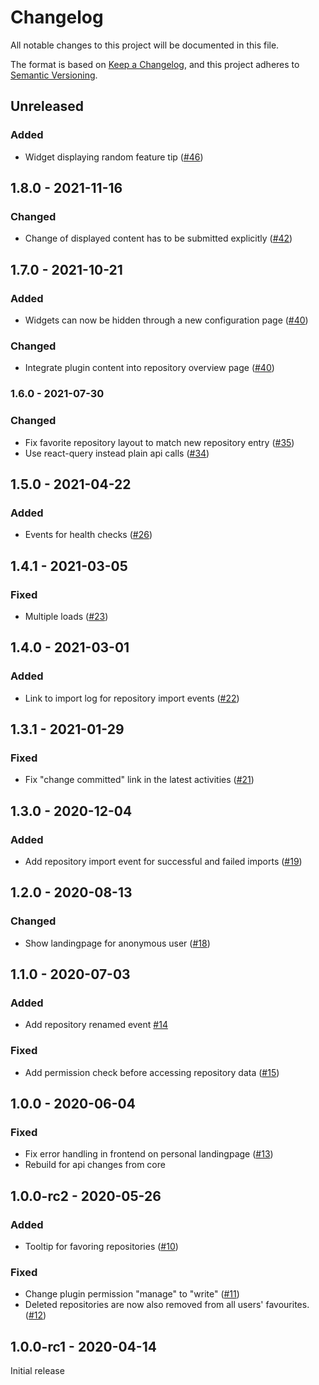 # Changelog
All notable changes to this project will be documented in this file.

The format is based on [Keep a Changelog](https://keepachangelog.com/en/1.0.0/),
and this project adheres to [Semantic Versioning](https://semver.org/spec/v2.0.0.html).

## Unreleased
### Added
- Widget displaying random feature tip ([#46](https://github.com/scm-manager/scm-landingpage-plugin/pull/46))

## 1.8.0 - 2021-11-16
### Changed
- Change of displayed content has to be submitted explicitly ([#42](https://github.com/scm-manager/scm-landingpage-plugin/pull/42))

## 1.7.0 - 2021-10-21
### Added
- Widgets can now be hidden through a new configuration page ([#40](https://github.com/scm-manager/scm-landingpage-plugin/pull/40))

### Changed
- Integrate plugin content into repository overview page ([#40](https://github.com/scm-manager/scm-landingpage-plugin/pull/40))

### 1.6.0 - 2021-07-30
### Changed
- Fix favorite repository layout to match new repository entry ([#35](https://github.com/scm-manager/scm-landingpage-plugin/pull/35))
- Use react-query instead plain api calls ([#34](https://github.com/scm-manager/scm-landingpage-plugin/pull/34))

## 1.5.0 - 2021-04-22
### Added
- Events for health checks ([#26](https://github.com/scm-manager/scm-landingpage-plugin/pull/26))

## 1.4.1 - 2021-03-05
### Fixed
- Multiple loads ([#23](https://github.com/scm-manager/scm-landingpage-plugin/pull/23))

## 1.4.0 - 2021-03-01
### Added
- Link to import log for repository import events ([#22](https://github.com/scm-manager/scm-landingpage-plugin/pull/22))

## 1.3.1 - 2021-01-29
### Fixed
- Fix "change committed" link in the latest activities ([#21](https://github.com/scm-manager/scm-landingpage-plugin/pull/21))

## 1.3.0 - 2020-12-04
### Added
- Add repository import event for successful and failed imports ([#19](https://github.com/scm-manager/scm-landingpage-plugin/pull/19))

## 1.2.0 - 2020-08-13
### Changed
- Show landingpage for anonymous user ([#18](https://github.com/scm-manager/scm-landingpage-plugin/pull/18))

## 1.1.0 - 2020-07-03
### Added
- Add repository renamed event [#14](https://github.com/scm-manager/scm-landingpage-plugin/pull/14)

### Fixed
- Add permission check before accessing repository data ([#15](https://github.com/scm-manager/scm-landingpage-plugin/pull/15))

## 1.0.0 - 2020-06-04
### Fixed
- Fix error handling in frontend on personal landingpage ([#13](https://github.com/scm-manager/scm-landingpage-plugin/pull/13)) 
- Rebuild for api changes from core

## 1.0.0-rc2 - 2020-05-26
### Added
- Tooltip for favoring repositories ([#10](https://github.com/scm-manager/scm-landingpage-plugin/pull/10)) 

### Fixed
- Change plugin permission "manage" to "write" ([#11](https://github.com/scm-manager/scm-landingpage-plugin/pull/11))
- Deleted repositories are now also removed from all users' favourites. ([#12](https://github.com/scm-manager/scm-landingpage-plugin/pull/12))

## 1.0.0-rc1 - 2020-04-14
Initial release

[1.0.0-rc1]: https://github.com/scm-manager/scm-landingpage-plugin/releases/tag/1.0.0-rc1
